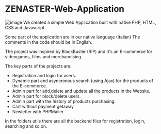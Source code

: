 # ZENASTER-Web-Application
![image](https://user-images.githubusercontent.com/50736672/151667400-3ee3f2b2-e779-48cb-aa53-8c5d27ced159.png)
We created a simple Web Application built with native PHP, HTML, CSS and Javascript.

Some part of the application are in our native language (Italian) The comments in the code should be in English.

The project was inspired by BlockBuster (RIP) and it's an E-commerce for videogames, films and merchandising.

The key parts of the projects are:

- Registration and login for users.
- Dynamic part and asyncronous search (using Ajax) for the products of the E-commerce.
- Admin part for add,delete and update all the products in the Website.
- Admin part for block/delete users.
- Admin part with the history of products purchasing.
- Cart without payment getaway
- Newletter with PHPMailer

In the folders utils there are all the backend files for registration, login, searching and so on.
